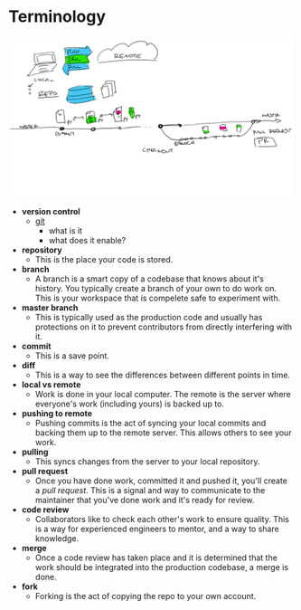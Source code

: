 # Terminology

![terminology](brown_bag_terminology.png)

- **version control**
    + [git](https://git-scm.com/book/en/v2/Getting-Started-Git-Basics)
        * what is it
        * what does it enable?
- **repository**
    + This is the place your code is stored.
- **branch**
    + A branch is a smart copy of a codebase that knows about it's history. You typically create a branch of your own to do work on. This is your workspace that is compelete safe to experiment with.
- **master branch**
    + This is typically used as the production code and usually has protections on it to prevent contributors from directly interfering with it.
- **commit**
    + This is a save point.
- **diff**
    + This is a way to see the differences between different points in time.
- **local vs remote**
    + Work is done in your local computer. The remote is the server where everyone's work (including yours) is backed up to.
- **pushing to remote**
    + Pushing commits is the act of syncing your local commits and backing them up to the remote server. This allows others to see your work.
- **pulling**
    + This syncs changes from the server to your local repository.
- **pull request**
    + Once you have done work, committed it and pushed it, you'll create a *pull request*. This is a signal and way to communicate to the maintainer that you've done work and it's ready for review.
- **code review**
    + Collaborators like to check each other's work to ensure quality. This is a way for experienced engineers to mentor, and a way to share knowledge.
- **merge**
    + Once a code review has taken place and it is determined that the work should be integrated into the production codebase, a merge is done.
- **fork**
    + Forking is the act of copying the repo to your own account.
